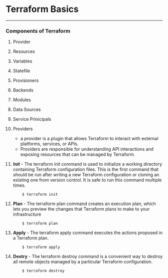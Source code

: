 # Terraform Basics
---

### Components of Terraform
1. Provider
2. Resources
3. Variables
4. Statefile
5. Provisioners
6. Backends
7. Modules
8. Data Sources
9. Service Prinicipals

1. Providers
   
   - a provider is a plugin that allows Terraform to interact with external platforms, services, or APIs.
   - Providers are responsible for understanding API interactions and exposing resources that can be managed by Terraform.

1. **Init** - The terraform init command is used to initialize a working directory containing Terraform configuration files. 
This is the first command that should be run after writing a new Terraform configuration or cloning an existing one from version control. It is safe to run this command multiple times.
    ~~~
        $ terraform init
    ~~~

2. **Plan** - The terraform plan command creates an execution plan, which lets you preview the changes that Terraform plans to make to your infrastructure
    ~~~
        $ terraform plan
    ~~~

3. **Apply** - The terraform apply command executes the actions proposed in a Terraform plan.
    ~~~
        $ terraform apply
    ~~~

4. **Destry** - The terraform destroy command is a convenient way to destroy all remote objects managed by a particular Terraform configuration.
    ~~~
        $ terraform destroy
    ~~~
